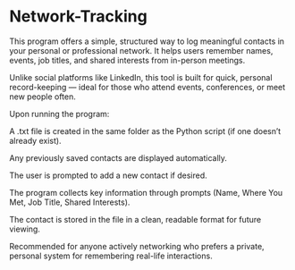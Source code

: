 # Network-Tracking
This program offers a simple, structured way to log meaningful contacts in your personal or professional network. It helps users remember names, events, job titles, and shared interests from in-person meetings.

Unlike social platforms like LinkedIn, this tool is built for quick, personal record-keeping — ideal for those who attend events, conferences, or meet new people often.

Upon running the program:

A .txt file is created in the same folder as the Python script (if one doesn’t already exist).

Any previously saved contacts are displayed automatically.

The user is prompted to add a new contact if desired.

The program collects key information through prompts (Name, Where You Met, Job Title, Shared Interests).

The contact is stored in the file in a clean, readable format for future viewing.

Recommended for anyone actively networking who prefers a private, personal system for remembering real-life interactions.
